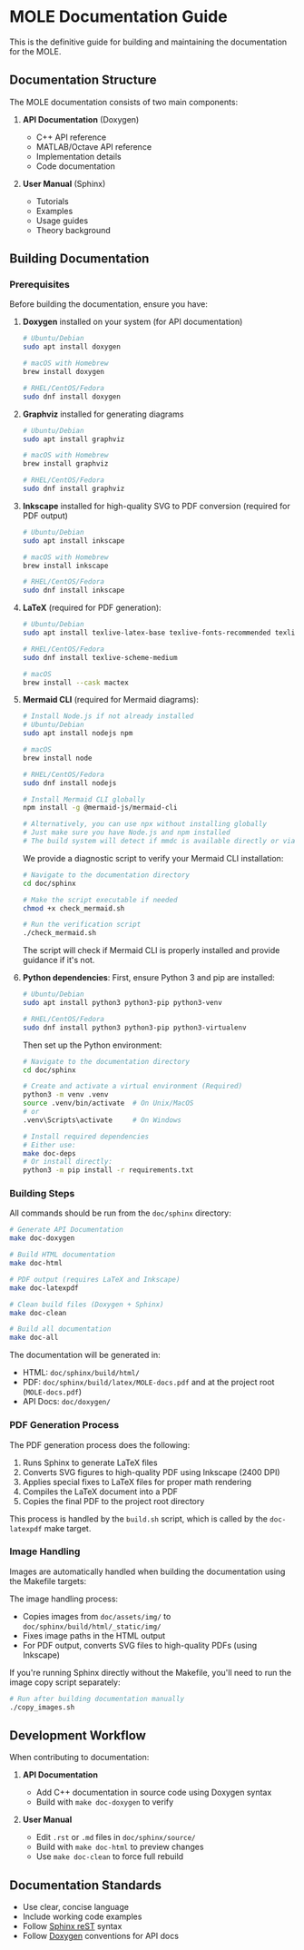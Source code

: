 # MOLE Documentation Guide

This is the definitive guide for building and maintaining the documentation for the MOLE.

## Documentation Structure

The MOLE documentation consists of two main components:

1. **API Documentation** (Doxygen)
   - C++ API reference
   - MATLAB/Octave API reference
   - Implementation details
   - Code documentation

2. **User Manual** (Sphinx)
   - Tutorials
   - Examples
   - Usage guides
   - Theory background

## ️Building Documentation

### Prerequisites

Before building the documentation, ensure you have:

1. **Doxygen** installed on your system (for API documentation)
   ```bash
   # Ubuntu/Debian
   sudo apt install doxygen
   
   # macOS with Homebrew
   brew install doxygen
   
   # RHEL/CentOS/Fedora
   sudo dnf install doxygen
   ```

2. **Graphviz** installed for generating diagrams
   ```bash
   # Ubuntu/Debian
   sudo apt install graphviz
   
   # macOS with Homebrew
   brew install graphviz
   
   # RHEL/CentOS/Fedora
   sudo dnf install graphviz
   ```

3. **Inkscape** installed for high-quality SVG to PDF conversion (required for PDF output)
   ```bash
   # Ubuntu/Debian
   sudo apt install inkscape
   
   # macOS with Homebrew
   brew install inkscape
   
   # RHEL/CentOS/Fedora
   sudo dnf install inkscape
   ```

5. **LaTeX** (required for PDF generation):
   ```bash
   # Ubuntu/Debian
   sudo apt install texlive-latex-base texlive-fonts-recommended texlive-latex-extra

   # RHEL/CentOS/Fedora
   sudo dnf install texlive-scheme-medium

   # macOS
   brew install --cask mactex
   ```

6. **Mermaid CLI** (required for Mermaid diagrams):
   ```bash
   # Install Node.js if not already installed
   # Ubuntu/Debian
   sudo apt install nodejs npm
   
   # macOS
   brew install node
   
   # RHEL/CentOS/Fedora
   sudo dnf install nodejs
   
   # Install Mermaid CLI globally
   npm install -g @mermaid-js/mermaid-cli
   
   # Alternatively, you can use npx without installing globally
   # Just make sure you have Node.js and npm installed
   # The build system will detect if mmdc is available directly or via npx
   ```

   We provide a diagnostic script to verify your Mermaid CLI installation:
   ```bash
   # Navigate to the documentation directory
   cd doc/sphinx
   
   # Make the script executable if needed
   chmod +x check_mermaid.sh
   
   # Run the verification script
   ./check_mermaid.sh
   ```
   
   The script will check if Mermaid CLI is properly installed and provide guidance if it's not.

5. **Python dependencies**:
   First, ensure Python 3 and pip are installed:
   ```bash
   # Ubuntu/Debian
   sudo apt install python3 python3-pip python3-venv
   
   # RHEL/CentOS/Fedora
   sudo dnf install python3 python3-pip python3-virtualenv
   ```

   Then set up the Python environment:
   ```bash
   # Navigate to the documentation directory
   cd doc/sphinx

   # Create and activate a virtual environment (Required)
   python3 -m venv .venv
   source .venv/bin/activate  # On Unix/MacOS
   # or
   .venv\Scripts\activate     # On Windows

   # Install required dependencies 
   # Either use:
   make doc-deps
   # Or install directly:
   python3 -m pip install -r requirements.txt
   ```

### Building Steps

All commands should be run from the `doc/sphinx` directory:

```bash
# Generate API Documentation
make doc-doxygen

# Build HTML documentation
make doc-html

# PDF output (requires LaTeX and Inkscape)
make doc-latexpdf

# Clean build files (Doxygen + Sphinx)
make doc-clean

# Build all documentation
make doc-all
```

The documentation will be generated in:
- HTML: `doc/sphinx/build/html/`
- PDF: `doc/sphinx/build/latex/MOLE-docs.pdf` and at the project root (`MOLE-docs.pdf`)
- API Docs: `doc/doxygen/`

### PDF Generation Process

The PDF generation process does the following:

1. Runs Sphinx to generate LaTeX files
2. Converts SVG figures to high-quality PDF using Inkscape (2400 DPI)
3. Applies special fixes to LaTeX files for proper math rendering
4. Compiles the LaTeX document into a PDF
5. Copies the final PDF to the project root directory

This process is handled by the `build.sh` script, which is called by the `doc-latexpdf` make target.

### Image Handling

Images are automatically handled when building the documentation using the Makefile targets:

The image handling process:
- Copies images from `doc/assets/img/` to `doc/sphinx/build/html/_static/img/`
- Fixes image paths in the HTML output
- For PDF output, converts SVG files to high-quality PDFs (using Inkscape)

If you're running Sphinx directly without the Makefile, you'll need to run the image copy script separately:

```bash
# Run after building documentation manually
./copy_images.sh
```

## Development Workflow

When contributing to documentation:

1. **API Documentation**
   - Add C++ documentation in source code using Doxygen syntax
   - Build with `make doc-doxygen` to verify

2. **User Manual**
   - Edit `.rst` or `.md` files in `doc/sphinx/source/`
   - Build with `make doc-html` to preview changes
   - Use `make doc-clean` to force full rebuild

## Documentation Standards

- Use clear, concise language
- Include working code examples
- Follow [Sphinx reST](https://www.sphinx-doc.org/en/master/usage/restructuredtext/basics.html) syntax
- Follow [Doxygen](https://www.doxygen.nl/manual/docblocks.html) conventions for API docs